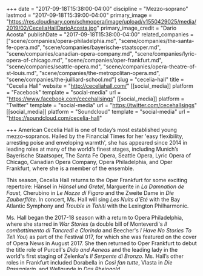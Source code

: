 +++
date = "2017-09-18T15:38:00-04:00"
discipline = "Mezzo-soprano"
lastmod = "2017-09-18T15:39:00-04:00"
primary_image = "https://res.cloudinary.com/schmopera/image/upload/v1550429025/media/2019/02/CeceliaHallDarioAcosta.jpg"
primary_image_credit = "Dario Acosta"
publishDate = "2017-09-18T15:38:00-04:00"
related_companies = ["scene/companies/opera-philadelphia.md", "scene/companies/the-santa-fe-opera.md", "scene/companies/bayerische-staatsoper.md", "scene/companies/canadian-opera-company.md", "scene/companies/lyric-opera-of-chicago.md", "scene/companies/oper-frankfurt.md", "scene/companies/seattle-opera.md", "scene/companies/opera-theatre-of-st-louis.md", "scene/companies/the-metropolitan-opera.md", "scene/companies/the-juilliard-school.md"]
slug = "cecelia-hall"
title = "Cecelia Hall"
website = "http://ceceliahall.com/"
[[social_media]]
platform = "Facebook"
template = "social-media"
url = "https://www.facebook.com/cecehallsings"
[[social_media]]
platform = "Twitter"
template = "social-media"
url = "https://twitter.com/cecehallsings"
[[social_media]]
platform = "Soundcloud"
template = "social-media"
url = "https://soundcloud.com/cecelia-hall"

+++
American Cecelia Hall is one of today’s most established young mezzo-sopranos. Hailed by the Financial Times for her 'easy flexibility, arresting poise and enveloping warmth', she has appeared since 2014 in leading roles at many of the world’s finest stages, including Munich’s Bayerische Staatsoper, The Santa Fe Opera, Seattle Opera, Lyric Opera of Chicago, Canadian Opera Company, Opera Philadelphia, and Oper Frankfurt, where she is a member of the ensemble.

This season, Cecelia Hall returns to the Oper Frankfurt for some exciting repertoire: Hänsel in _Hänsel und Gretel_, Marguerite in _La Damnation de Faust_, Cherubino in _Le Nozze di Figaro_ and the Zweite Dame in _Die Zauberflöte_. In concert, Ms. Hall will sing _Les Nuits d’Eté_ with the Bay Atlantic Symphony and _Trouble in Tahiti_ with the Lexington Philharmonic.

Ms. Hall began the 2017-18 season with a return to Opera Philadelphia, where she starred in _War Stories_ (a double bill of Monteverdi's _Il combattimento di Tancredi e Clorinda_ and Beecher's _I Have No Stories To Tell You_) as part of the Festival 017, for which she was featured on the cover of Opera News in August 2017. She then returned to Oper Frankfurt to debut the title role of Purcell's _Dido and Aeneas_ and the leading lady in the world's first staging of Zelenka's _Il Serpente di Bronzo_. Ms. Hall’s other roles in Frankfurt included Dorabella in _Così fan tutte_, Vlasta in _Die Passagierin_, and Wellgunde in _Das Rheingold_.

Ms. Hall joined the ensemble at Oper Frankfurt in 2016-17 and was featured as Fulvia in Gluck’s _Ezio_ and Zerlina in _Don Giovanni_. She also made her Russian debut singing Komponist in _Ariadne auf Naxos_ with Maestro Vladimir Jurowski and the Moscow Philharmonic Society, followed by a return to the USA to sing Cherubino in _Le Nozze di Figaro_ with Opera Philadelphia and Sesto in _La Clemenza di Tito_ with Opera Theatre of Saint Louis.

Ms. Hall’s 2015-16 season included performances of Dorabella in _Così Fan Tutte_ with the Milwaukee Symphony Orchestra, followed by recitals with the Metropolitan Opera Rising Stars Concert Series, Zerlina in _Don Giovanni_ with NYC’s Venture Opera, and her role debut as Ruby Thewes in the east coast premiere of Jennifer Higdon’s _Cold Mountain_ with Opera Philadelphia. Ms. Hall also returned to North Carolina Opera to sing Rosina in _Il Barbiere di Siviglia_ and to Opera Theatre of Saint Louis to sing the Composer in _Ariadne on Naxos_. Her season concluded with performances of Geisha/Dhia in Mascagni’s _Iris_ with Bard Summerscape and with her Mostly Mozart debut as the mezzo soloist in Mozart’s Mass in C minor and Requiem with Maestro Louis Langrée.

The 2014-15 season included Ms. Hall’s return to the Metropolitan Opera as Javotte in Manon, a debut at the Canadian Opera Company as Rosina in _Il Barbiere di Siviglia_ and at the Bayerische Staatsoper as Cherubino in _Le Nozze di Figaro_, and a return to the Seattle Opera as Zerlina in _Don Giovanni_. Other highlights included a return to Carnegie Hall for the 2015 Marilyn Horne Song Celebration, a Metropolitan Opera-sponsored Mozart recital at the NJPAC and her debut at the Santa Fe Opera as Don Ramiro in _La Finta Giardiniera_.

In 2013-14, Ms. Hall debuted as Dorabella in _Così Fan Tutte_ with North Carolina Opera and Zerlina in _Don Giovanni_ with Opera Philadelphia, sang a Spotlight Recital with The Song Continues at Carnegie Hall, and returned to Lyric Opera of Chicago to sing Annio in _La Clemenza di Tito_. In concert, Ms. Hall appeared as the Page in _Salome_ with the Philadelphia Orchestra. Over the summer, she made her Aix-en-Provence Festival debut as Zaida in Rossini’s _Il Turco in Italia_. She then sang a concert of Baroque Masterworks with La Jolla Music Society’s SummerFest, and finished the summer with the Bard Music Festival as Florinda in Schubert’s _Fierrabras_.

An alumna of the Metropolitan Opera’s Lindemann Young Artist Development Program and the Lyric Opera of Chicago’s Ryan Opera Center, Ms. Hall appeared at the Lyric Opera as Third Maid in _Elektra_, Alisa in _Lucia di Lammermoor_, and Second Lady in _Die Zauberflöte_, among other roles. She recently made debuts with the Seattle Opera as Wellgunde and Rossweisse in their 2013 _Ring des Nibelungen_ and with the Fort Worth Opera as the Komponist in _Ariadne auf Naxos_ (a role she previously sang with the Palau de les Arts in Valencia, Spain and at the Tanglewood Music Festival).

Ms. Hall received much critical acclaim for her performance in the title-role of Handel’s Teseo at Chicago Opera Theater, and she has also debuted at the Metropolitan Opera as the Second Priestess in _Iphigénie en Tauride_. At the Castleton Festival, she has appeared as Rosina in _Il Barbiere di Siviglia_ and L’Enfant in Ravel’s _L’Enfant et les Sortilèges_. At Juilliard Opera she was featured as Concepción in _L’Heure Espagnole_, Nerone in _L’Incoronazione di Poppea_, Cherubino in _Le Nozze di Figaro_, and in the title role of _Ariodante_.

A noted recitalist, Cecelia Hall has appeared several times at Carnegie Hall, both with the Horne Foundation and with Carnegie’s Ensemble ACJW. As a Samling Artist, she sang in recital at Wigmore Hall.

An alumna of The Juilliard School and DePaul University, Ms. Hall is a recipient of a 2011 Sara Tucker Study Grant, a 2012 Brian Dickie Outstanding Young Singer Award, the 2013 Lynne Harvey Foundation Scholarship from the Musician’s Club of Women, and Third Prize from the 2013 Gerda Lissner Foundation.